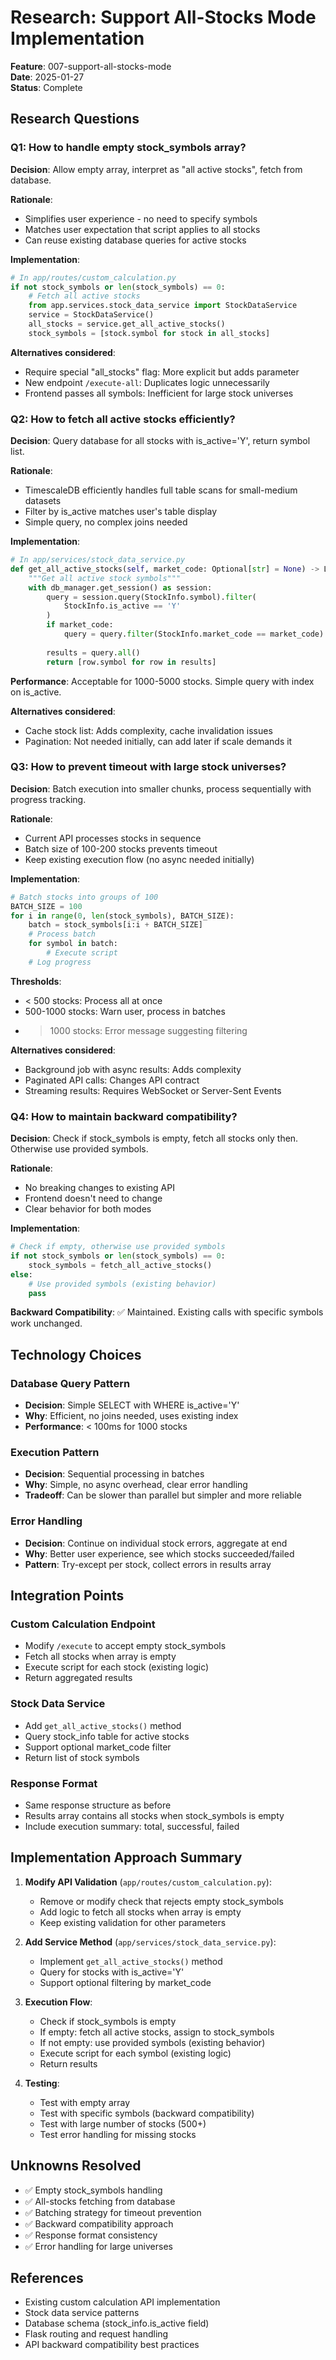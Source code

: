 # Research: Support All-Stocks Mode Implementation

**Feature**: 007-support-all-stocks-mode  
**Date**: 2025-01-27  
**Status**: Complete

## Research Questions

### Q1: How to handle empty stock_symbols array?

**Decision**: Allow empty array, interpret as "all active stocks", fetch from database.

**Rationale**:
- Simplifies user experience - no need to specify symbols
- Matches user expectation that script applies to all stocks
- Can reuse existing database queries for active stocks

**Implementation**:
```python
# In app/routes/custom_calculation.py
if not stock_symbols or len(stock_symbols) == 0:
    # Fetch all active stocks
    from app.services.stock_data_service import StockDataService
    service = StockDataService()
    all_stocks = service.get_all_active_stocks()
    stock_symbols = [stock.symbol for stock in all_stocks]
```

**Alternatives considered**:
- Require special "all_stocks" flag: More explicit but adds parameter
- New endpoint `/execute-all`: Duplicates logic unnecessarily
- Frontend passes all symbols: Inefficient for large stock universes

### Q2: How to fetch all active stocks efficiently?

**Decision**: Query database for all stocks with is_active='Y', return symbol list.

**Rationale**:
- TimescaleDB efficiently handles full table scans for small-medium datasets
- Filter by is_active matches user's table display
- Simple query, no complex joins needed

**Implementation**:
```python
# In app/services/stock_data_service.py
def get_all_active_stocks(self, market_code: Optional[str] = None) -> List[str]:
    """Get all active stock symbols"""
    with db_manager.get_session() as session:
        query = session.query(StockInfo.symbol).filter(
            StockInfo.is_active == 'Y'
        )
        if market_code:
            query = query.filter(StockInfo.market_code == market_code)
        
        results = query.all()
        return [row.symbol for row in results]
```

**Performance**: Acceptable for 1000-5000 stocks. Simple query with index on is_active.

**Alternatives considered**:
- Cache stock list: Adds complexity, cache invalidation issues
- Pagination: Not needed initially, can add later if scale demands it

### Q3: How to prevent timeout with large stock universes?

**Decision**: Batch execution into smaller chunks, process sequentially with progress tracking.

**Rationale**:
- Current API processes stocks in sequence
- Batch size of 100-200 stocks prevents timeout
- Keep existing execution flow (no async needed initially)

**Implementation**:
```python
# Batch stocks into groups of 100
BATCH_SIZE = 100
for i in range(0, len(stock_symbols), BATCH_SIZE):
    batch = stock_symbols[i:i + BATCH_SIZE]
    # Process batch
    for symbol in batch:
        # Execute script
    # Log progress
```

**Thresholds**:
- < 500 stocks: Process all at once
- 500-1000 stocks: Warn user, process in batches
- > 1000 stocks: Error message suggesting filtering

**Alternatives considered**:
- Background job with async results: Adds complexity
- Paginated API calls: Changes API contract
- Streaming results: Requires WebSocket or Server-Sent Events

### Q4: How to maintain backward compatibility?

**Decision**: Check if stock_symbols is empty, fetch all stocks only then. Otherwise use provided symbols.

**Rationale**:
- No breaking changes to existing API
- Frontend doesn't need to change
- Clear behavior for both modes

**Implementation**:
```python
# Check if empty, otherwise use provided symbols
if not stock_symbols or len(stock_symbols) == 0:
    stock_symbols = fetch_all_active_stocks()
else:
    # Use provided symbols (existing behavior)
    pass
```

**Backward Compatibility**: ✅ Maintained. Existing calls with specific symbols work unchanged.

## Technology Choices

### Database Query Pattern
- **Decision**: Simple SELECT with WHERE is_active='Y'
- **Why**: Efficient, no joins needed, uses existing index
- **Performance**: < 100ms for 1000 stocks

### Execution Pattern
- **Decision**: Sequential processing in batches
- **Why**: Simple, no async overhead, clear error handling
- **Tradeoff**: Can be slower than parallel but simpler and more reliable

### Error Handling
- **Decision**: Continue on individual stock errors, aggregate at end
- **Why**: Better user experience, see which stocks succeeded/failed
- **Pattern**: Try-except per stock, collect errors in results array

## Integration Points

### Custom Calculation Endpoint
- Modify `/execute` to accept empty stock_symbols
- Fetch all stocks when array is empty
- Execute script for each stock (existing logic)
- Return aggregated results

### Stock Data Service
- Add `get_all_active_stocks()` method
- Query stock_info table for active stocks
- Support optional market_code filter
- Return list of stock symbols

### Response Format
- Same response structure as before
- Results array contains all stocks when stock_symbols is empty
- Include execution summary: total, successful, failed

## Implementation Approach Summary

1. **Modify API Validation** (`app/routes/custom_calculation.py`):
   - Remove or modify check that rejects empty stock_symbols
   - Add logic to fetch all stocks when array is empty
   - Keep existing validation for other parameters

2. **Add Service Method** (`app/services/stock_data_service.py`):
   - Implement `get_all_active_stocks()` method
   - Query for stocks with is_active='Y'
   - Support optional filtering by market_code

3. **Execution Flow**:
   - Check if stock_symbols is empty
   - If empty: fetch all active stocks, assign to stock_symbols
   - If not empty: use provided symbols (existing behavior)
   - Execute script for each symbol (existing logic)
   - Return results

4. **Testing**:
   - Test with empty array
   - Test with specific symbols (backward compatibility)
   - Test with large number of stocks (500+)
   - Test error handling for missing stocks

## Unknowns Resolved

- ✅ Empty stock_symbols handling
- ✅ All-stocks fetching from database
- ✅ Batching strategy for timeout prevention
- ✅ Backward compatibility approach
- ✅ Response format consistency
- ✅ Error handling for large universes

## References

- Existing custom calculation API implementation
- Stock data service patterns
- Database schema (stock_info.is_active field)
- Flask routing and request handling
- API backward compatibility best practices

